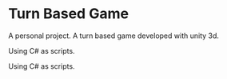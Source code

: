 # Turn Based Game

A personal project. A turn based game developed with unity 3d.

Using C# as scripts.


Using C# as scripts.



